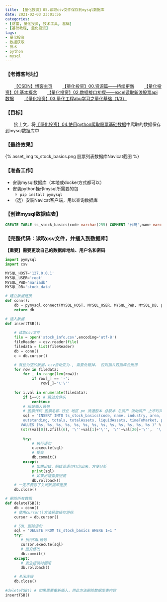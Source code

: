 ```yaml
---
title: 【量化投资】05.读取csv文件保存到mysql数据库
date: 2021-02-03 23:01:56
categories:
- [财富, 量化投资, 技术工具, 基础]
- [基础教程, 量化投资]
tags:
- 量化投资
- 数据获取
- 技术
- python
- mysql
---
```


### **【老博客地址】**
&emsp;&emsp;[【CSDN】博客主页](https://blog.csdn.net/MissYourKiss/)
&emsp;&emsp;[【量化投资】00.资源篇——持续更新](https://blog.csdn.net/MissYourKiss/article/details/111321871)
&emsp;&emsp;[【量化投资】01.基本概念](https://blog.csdn.net/MissYourKiss/article/details/111300459)
&emsp;&emsp;[【量化投资】02.数据接口初探——excel读取新浪股票api数据](https://blog.csdn.net/MissYourKiss/article/details/111326137)
&ensp;&ensp;&ensp;&ensp;[【量化投资】03.量化工程abu学习之量化基础（1/3）](https://blog.csdn.net/MissYourKiss/article/details/111472606)

### **【目标】**
&emsp;&emsp;接上文，将[【量化投资】04.使用python爬取股票基础数据](https://unclevicky.github.io/rabbitBear/2021/02/01/%E9%87%8F%E5%8C%96%E6%8A%95%E8%B5%84/)中爬取的数据保存到mysql数据库中

### **【最终效果】**
{% asset_img ts_stock_basics.png 股票列表数据库Navicat截图 %}

### **【准备工作】**
+ 安装mysql数据库（本地或docker方式都可以）
+ 安装python操作mysql所需要的包
  + ```pip install pymysql```
+ （选）安装Navicat客户端，用以查询数据库

### **【创建mysql数据库表】**
 ```sql
CREATE TABLE ts_stock_basics(code varchar(255) COMMENT '代码',name varchar(255) COMMENT '名称',industry varchar(255) COMMENT '所属行业',area varchar(255) COMMENT '地区',pe varchar(255) COMMENT '市盈率',outstanding varchar(255) COMMENT '流通股本(亿)',totals varchar(255) COMMENT '总股本(亿)',totalAssets varchar(255) COMMENT '总资产(万)',liquidAssets varchar(255) COMMENT '流动资产',fixedAssets varchar(255) COMMENT '固定资产',reserved varchar(255) COMMENT '公积金',reservedPerShare varchar(255) COMMENT '每股公积金',esp varchar(255) COMMENT '每股收益',bvps varchar(255) COMMENT '每股净资',pb varchar(255) COMMENT '市净率',timeToMarket varchar(255) COMMENT '上市日期',undp varchar(255) COMMENT '未分利润',perundp varchar(255) COMMENT '每股未分配',rev varchar(255) COMMENT '收入同比(%)',profit varchar(255) COMMENT '利润同比(%)',gpr varchar(255) COMMENT '毛利率(%)',npr varchar(255) COMMENT '净利润率(%)',holders varchar(255) COMMENT '股东人数',PRIMARY KEY (code) ) COMMENT='股票列表';
```
### **【完整代码：读取csv文件，并插入到数据库】**
**【重要】需要更改自己的数据库地址、用户名和密码**
```python
import pymysql
import csv

MYSQL_HOST='127.0.0.1'
MYSQL_USER='root'
MYSQL_PWD='mariadb'
MYSQL_DB='stock_data'

# 建立数据连接
def conn():
    db = pymysql.connect(MYSQL_HOST, MYSQL_USER, MYSQL_PWD, MYSQL_DB, port=3306, charset="utf8")
    return db

# 插入数据
def insertTSB():
   
    # 读取csv文件
    file = open('stock_info.csv',encoding='utf-8')
    fileReader = csv.reader(file)
    filedata = list(fileReader) 
    db = conn()
    c = db.cursor()

    # 有些为空的数据，csv自动变为-, 需要处理掉， 否则插入数据库会报错
    for row in filedata:
        for _ in range(len(row)):
            if row[_] == '-':
                row[_]='\'\''
    
    for i,val in enumerate(filedata):
        if i==0: # 跳过文件头
            continue
        # 组装插入语句
        # 股票代码 股票名称 行业 地区 pe 流通股本 总股本 总资产 流动资产 上市时间 每股未分配利润 利润同比 净利润率
        sql = "INSERT INTO ts_stock_basics(code, name, industry, area, pe, \
        outstanding, totals, totalAssets, liquidAssets, timeToMarket, perundp, profit, npr) \
       VALUES (%s, %s, %s, %s, %s, %s, %s, %s, %s, %s, %s, %s, %s )" % \
       (str(val[0]).zfill(6), '\''+val[1]+'\'', '\''+val[20]+'\'',  '\''+val[21]+'\'', val[22], val[15], val[14], val[18], val[19], val[29], val[30], val[26], val[27])
        
        try:
            # 执行语句
            c.execute(sql)
            # 提交
            db.commit()
        except:
            # 如果出错，把错误语句打印出来，方便分析
            print(sql)
            # 如果出错需要回滚
            db.rollback()
    # 一定不要忘了关闭数据库连接
    db.close()

# 删除所有数据    
def deleteTSB():
    db = conn()
    # 使用cursor()方法获取操作游标 
    cursor = db.cursor()

    # SQL 删除语句
    sql = "DELETE FROM ts_stock_basics WHERE 1=1 "
    try:
       # 执行SQL语句
       cursor.execute(sql)
       # 提交修改
       db.commit()
    except:
       # 发生错误时回滚
       db.rollback()

    # 关闭连接
    db.close()
    
#deleteTSB() # 如果需要重新插入，用此方法删除数据库表内容
insertTSB()
```

